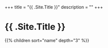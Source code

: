+++
title = "{{ .Site.Title }}" 
description = ""
+++

# {{ .Site.Title }}

{{% children sort="name" depth="3" %}}